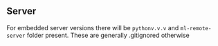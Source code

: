 ## Server

For embedded server versions there will be ```pythonv.v.v``` and ```ml-remote-server``` folder present. These are generally .gitignored otherwise 